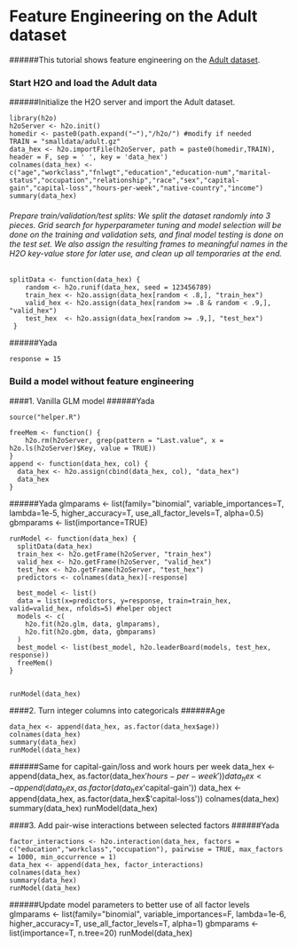 # Feature Engineering on the Adult dataset

######This tutorial shows feature engineering on the [Adult dataset](https://archive.ics.uci.edu/ml/datasets/Adult). 

### Start H2O and load the Adult data

######Initialize the H2O server and import the Adult dataset.

    library(h2o)
    h2oServer <- h2o.init()
    homedir <- paste0(path.expand("~"),"/h2o/") #modify if needed
    TRAIN = "smalldata/adult.gz"
    data_hex <- h2o.importFile(h2oServer, path = paste0(homedir,TRAIN), header = F, sep = ' ', key = 'data_hex')
    colnames(data_hex) <- c("age","workclass","fnlwgt","education","education-num","marital-status","occupation","relationship","race","sex","capital-gain","capital-loss","hours-per-week","native-country","income")
    summary(data_hex)
 
###### Prepare train/validation/test splits: We split the dataset randomly into 3 pieces. Grid search for hyperparameter tuning and model selection will be done on the training and validation sets, and final model testing is done on the test set. We also assign the resulting frames to meaningful names in the H2O key-value store for later use, and clean up all temporaries at the end.

    splitData <- function(data_hex) {
        random <- h2o.runif(data_hex, seed = 123456789)
        train_hex <- h2o.assign(data_hex[random < .8,], "train_hex")
        valid_hex <- h2o.assign(data_hex[random >= .8 & random < .9,], "valid_hex")
        test_hex  <- h2o.assign(data_hex[random >= .9,], "test_hex")
     }
    
######Yada
 
    response = 15

### Build a model without feature engineering

####1. Vanilla GLM model
######Yada

    source("helper.R")

    freeMem <- function() {
        h2o.rm(h2oServer, grep(pattern = "Last.value", x = h2o.ls(h2oServer)$Key, value = TRUE))
    }
    append <- function(data_hex, col) {
      data_hex <- h2o.assign(cbind(data_hex, col), "data_hex")
      data_hex
    }
    
######Yada
    glmparams <- list(family="binomial", variable_importances=T, lambda=1e-5, higher_accuracy=T, use_all_factor_levels=T, alpha=0.5)
    gbmparams <- list(importance=TRUE)
    
    runModel <- function(data_hex) {
      splitData(data_hex)
      train_hex <- h2o.getFrame(h2oServer, "train_hex")
      valid_hex <- h2o.getFrame(h2oServer, "valid_hex")
      test_hex <- h2o.getFrame(h2oServer, "test_hex")
      predictors <- colnames(data_hex)[-response]
      
      best_model <- list()
      data = list(x=predictors, y=response, train=train_hex, valid=valid_hex, nfolds=5) #helper object
      models <- c(
        h2o.fit(h2o.glm, data, glmparams),
        h2o.fit(h2o.gbm, data, gbmparams)
      )
      best_model <- list(best_model, h2o.leaderBoard(models, test_hex, response))
      freeMem()
    }

    
    runModel(data_hex)
    
####2. Turn integer columns into categoricals
######Age
 
    data_hex <- append(data_hex, as.factor(data_hex$age))
    colnames(data_hex)
    summary(data_hex)
    runModel(data_hex)

######Same for capital-gain/loss and work hours per week
    data_hex <- append(data_hex, as.factor(data_hex$'hours-per-week'))
    data_hex <- append(data_hex, as.factor(data_hex$'capital-gain'))
    data_hex <- append(data_hex, as.factor(data_hex$'capital-loss'))
    colnames(data_hex)
    summary(data_hex)
    runModel(data_hex)
      


####3. Add pair-wise interactions between selected factors
######Yada
 
    factor_interactions <- h2o.interaction(data_hex, factors = c("education","workclass","occupation"), pairwise = TRUE, max_factors = 1000, min_occurrence = 1)
    data_hex <- append(data_hex, factor_interactions)
    colnames(data_hex)
    summary(data_hex)
    runModel(data_hex)
    
######Update model parameters to better use of all factor levels
    glmparams <- list(family="binomial", variable_importances=F, lambda=1e-6, higher_accuracy=T, use_all_factor_levels=T, alpha=1)
    gbmparams <- list(importance=T, n.tree=20)
    runModel(data_hex)
